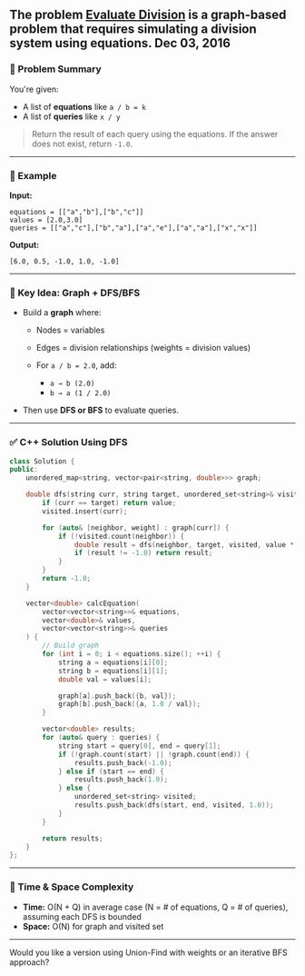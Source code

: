 The problem [**Evaluate Division**](https://leetcode.com/problems/evaluate-division/description/) is a **graph-based** problem that requires simulating a division system using equations.
Dec 03, 2016
---

### 🔹 Problem Summary

You're given:

* A list of **equations** like `a / b = k`
* A list of **queries** like `x / y`

> Return the result of each query using the equations. If the answer does not exist, return `-1.0`.

---

### 🔹 Example

**Input:**

```plaintext
equations = [["a","b"],["b","c"]]
values = [2.0,3.0]
queries = [["a","c"],["b","a"],["a","e"],["a","a"],["x","x"]]
```

**Output:**

```plaintext
[6.0, 0.5, -1.0, 1.0, -1.0]
```

---

### 🔹 Key Idea: Graph + DFS/BFS

* Build a **graph** where:

  * Nodes = variables
  * Edges = division relationships (weights = division values)
  * For `a / b = 2.0`, add:

    * `a → b (2.0)`
    * `b → a (1 / 2.0)`

* Then use **DFS or BFS** to evaluate queries.

---

### ✅ C++ Solution Using DFS

```cpp
class Solution {
public:
    unordered_map<string, vector<pair<string, double>>> graph;

    double dfs(string curr, string target, unordered_set<string>& visited, double value) {
        if (curr == target) return value;
        visited.insert(curr);

        for (auto& [neighbor, weight] : graph[curr]) {
            if (!visited.count(neighbor)) {
                double result = dfs(neighbor, target, visited, value * weight);
                if (result != -1.0) return result;
            }
        }
        return -1.0;
    }

    vector<double> calcEquation(
        vector<vector<string>>& equations,
        vector<double>& values,
        vector<vector<string>>& queries
    ) {
        // Build graph
        for (int i = 0; i < equations.size(); ++i) {
            string a = equations[i][0];
            string b = equations[i][1];
            double val = values[i];

            graph[a].push_back({b, val});
            graph[b].push_back({a, 1.0 / val});
        }

        vector<double> results;
        for (auto& query : queries) {
            string start = query[0], end = query[1];
            if (!graph.count(start) || !graph.count(end)) {
                results.push_back(-1.0);
            } else if (start == end) {
                results.push_back(1.0);
            } else {
                unordered_set<string> visited;
                results.push_back(dfs(start, end, visited, 1.0));
            }
        }

        return results;
    }
};
```

---

### 🔸 Time & Space Complexity

* **Time:** O(N + Q) in average case (N = # of equations, Q = # of queries), assuming each DFS is bounded
* **Space:** O(N) for graph and visited set

---

Would you like a version using Union-Find with weights or an iterative BFS approach?
